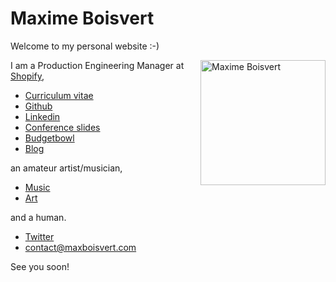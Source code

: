 # Maxime Boisvert

Welcome to my personal website :-)

<img style="float: right;" title='Maxime Boisvert' width='200' src="https://secure.gravatar.com/avatar/ca2a7964ce3cdb3c8271a8ccbb8fea6c.png?s=400">

I am a Production Engineering Manager at [Shopify](https://www.shopify.com/press),

- [Curriculum vitae](https://maxboisvert.com/curriculum-vitae)
- [Github](https://github.com/maxboisvert)
- [Linkedin](https://ca.linkedin.com/in/maxboisvert)
- [Conference slides](https://github.com/maxboisvert?tab=repositories&q=conference&type=source)
- [Budgetbowl](https://maxboisvert.com/budgetbowl)
- [Blog](https://github.com/maxboisvert/blog)

an amateur artist/musician,

- [Music](https://maxboisvert.bandcamp.com/album/le-retour)
- [Art](http://maxboisvert.deviantart.com/)

and a human.

- [Twitter](https://twitter.com/maxboisvert)
- [contact@maxboisvert.com](contact@maxboisvert.com)

See you soon!
